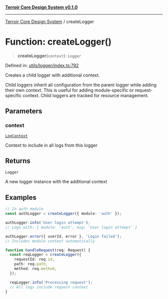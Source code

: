 [**Terroir Core Design System v0.1.0**](../README.md)

---

[Terroir Core Design System](../globals.md) / createLogger

# Function: createLogger()

> **createLogger**(`context`): `Logger`

Defined in: [utils/logger/index.ts:792](https://github.com/terroir-ds/core/blob/9691713b8c512b7d2abe808c4f7084bdfab798bf/lib/utils/logger/index.ts#L792)

Creates a child logger with additional context.

Child loggers inherit all configuration from the parent logger
while adding their own context. This is useful for adding
module-specific or request-specific context. Child loggers
are tracked for resource management.

## Parameters

### context

[`LogContext`](../interfaces/LogContext.md)

Context to include in all logs from this logger

## Returns

`Logger`

A new logger instance with the additional context

## Examples

```typescript
// In auth module
const authLogger = createLogger({ module: 'auth' });

authLogger.info('User login attempt');
// Logs with: { module: 'auth', msg: 'User login attempt' }

authLogger.error({ userId, error }, 'Login failed');
// Includes module context automatically
```

```typescript
function handleRequest(req: Request) {
  const reqLogger = createLogger({
    requestId: req.id,
    path: req.path,
    method: req.method,
  });

  reqLogger.info('Processing request');
  // All logs include request context
}
```
